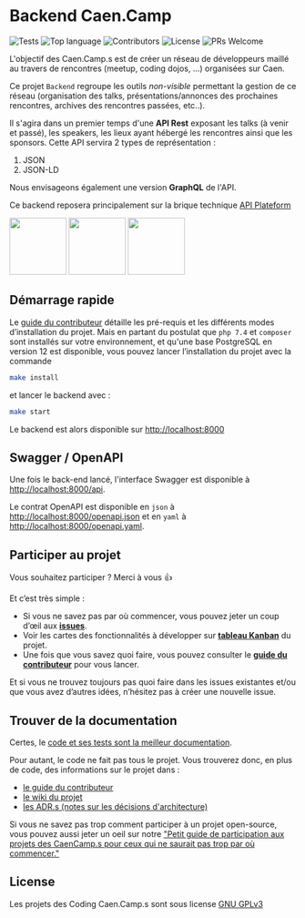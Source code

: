 # Backend Caen.Camp

![Tests](https://github.com/CaenCamp/api-caencamp/workflows/phpunit/badge.svg?branch=main) ![Top language](https://img.shields.io/github/languages/top/CaenCamp/api-caencamp.svg) ![Contributors](https://img.shields.io/github/contributors/CaenCamp/api-caencamp.svg) ![License](https://img.shields.io/github/license/CaenCamp/api-caencamp.svg) ![PRs Welcome](https://img.shields.io/badge/PRs-welcome-brightgreen.svg)

L'objectif des Caen.Camp.s est de créer un réseau de développeurs maillé au travers de rencontres (meetup, coding dojos, ...) organisées sur Caen.

Ce projet `Backend` regroupe les outils *non-visible* permettant la gestion de ce réseau (organisation des talks, présentations/annonces des prochaines rencontres, archives des rencontres passées, etc..).

Il s'agira dans un premier temps d'une **API Rest** exposant les talks (à venir et passé), les speakers, les lieux ayant hébergé les rencontres ainsi que les sponsors. Cette API servira 2 types de représentation :

1. JSON
2. JSON-LD

Nous envisageons également une version **GraphQL** de l'API.

Ce backend reposera principalement sur la brique technique [API Plateform](https://api-platform.com/)

<img src="https://pngimg.com/uploads/php/php_PNG3.png" width="100" /> <img src="https://www.nilobstat.com/media/1020/logo-symfony.png?width=100" width="100" /> <img src="https://pbs.twimg.com/profile_images/610895782170882048/9jNpgyfh_400x400.png" width="100" />

## Démarrage rapide

Le [guide du contributeur](./docs/CONTRIBUTING.md##lenvironnement-de-développement) détaille les pré-requis et les différents modes d’installation du projet. Mais en partant du postulat que `php 7.4` et `composer` sont installés sur votre environnement, et qu'une base PostgreSQL en version 12 est disponible, vous pouvez lancer l’installation du projet avec la commande

```bash
make install
```

et lancer le backend avec :

```bash
make start
```

Le backend est alors disponible sur <http://localhost:8000>

## Swagger / OpenAPI

Une fois le back-end lancé, l'interface Swagger est disponible à <http://localhost:8000/api>.

Le contrat OpenAPI est disponible en `json` à <http://localhost:8000/openapi.json> et en `yaml` à <http://localhost:8000/openapi.yaml>.


## Participer au projet

Vous souhaitez participer ? Merci à vous :+1:

Et c’est très simple :

-   Si vous ne savez pas par où commencer, vous pouvez jeter un coup d’œil aux [**issues**](https://github.com/CaenCamp/api-caencamp/issues).
-   Voir les cartes des fonctionnalités à développer sur [**tableau Kanban**](https://github.com/orgs/CaenCamp/projects/2) du projet.
-   Une fois que vous savez quoi faire, vous pouvez consulter le [**guide du contributeur**](./docs/CONTRIBUTING.md) pour vous lancer.

Et si vous ne trouvez toujours pas quoi faire dans les issues existantes et/ou que vous avez d’autres idées, n’hésitez pas à créer une nouvelle issue.

## Trouver de la documentation

Certes, le [code et ses tests sont la meilleur documentation](https://martinfowler.com/bliki/CodeAsDocumentation.html).

Pour autant, le code ne fait pas tous le projet. Vous trouverez donc, en plus de code, des informations sur le projet dans :

- [le guide du contributeur](./docs/CONTRIBUTING.md)
- [le wiki du projet](https://github.com/CaenCamp/api-caencamp/wiki)
- [les ADR.s (notes sur les décisions d'architecture)](./docs/adr/README.md)

Si vous ne savez pas trop comment participer à un projet open-source, vous pouvez aussi jeter un oeil sur notre ["Petit guide de participation aux projets des CaenCamp.s pour ceux qui ne saurait pas trop par où commencer."](https://github.com/CaenCamp/coding-caen-camp)

## License

Les projets des Coding Caen.Camp.s sont sous license [GNU GPLv3](LICENSE)
